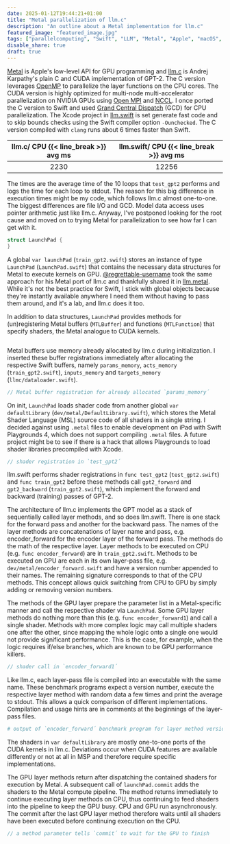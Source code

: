 ```yaml
---
date: 2025-01-12T19:44:21+01:00
title: "Metal parallelization of llm.c"
description: "An outline about a Metal implementation for llm.c"
featured_image: "featured_image.jpg"
tags: ["parallelcomputing", "Swift", "LLM", "Metal", "Apple", "macOS", "iOS"]
disable_share: true
draft: true
---
```




[Metal](https://developer.apple.com/metal/) is Apple's low-level API for GPU programming and [llm.c](https://github.com/karpathy/llm.c) is Andrej Karpathy's plain C and CUDA implementation of GPT-2. The C version leverages [OpenMP](https://www.openmp.org/) to parallelize the layer functions on the CPU cores. The CUDA version is highly optimized for multi-node multi-accelerator parallelization on NVIDIA GPUs using [Open MPI](https://www.open-mpi.org/) and [NCCL](https://developer.nvidia.com/nccl). I once ported the C version to Swift and used [Grand Central Dispatch](https://developer.apple.com/documentation/DISPATCH) (GCD) for CPU parallelization. The Xcode project in [llm.swift](https://github.com/otabuzzman/llm.swift) is set generate fast code and to skip bounds checks using the Swift compiler option `-Ounchecked`. The C version compiled with `clang` runs about 6 times faster than Swift.

|llm.c/ CPU {{< line_break >}} avg ms|llm.swift/ CPU {{< line_break >}} avg ms|
|:---:|:---:|
|2230|12256|

The times are the average time of the 10 loops that `test_gpt2` performs and logs the time for each loop to stdout. The reason for this big difference in execution times might be my code, which follows llm.c almost one-to-one. The biggest differences are file I/O and GCD. Model data access uses pointer arithmetic just like llm.c. Anyway, I've postponed looking for the root cause and moved on to trying Metal for parallelization to see how far I can get with it.

  ```swift
  struct LaunchPad {
  }
  ```

A global `var launchPad` (`train_gpt2.swift`) stores an instance of type `LaunchPad` (`LaunchPad.swift`) that contains the necessary data structures for Metal to execute kernels on GPU. [@regrettable-username](https://github.com/regrettable-username) took the same approach for his Metal port of llm.c and thankfully shared it in [llm.metal](https://github.com/regrettable-username/llm.metal). While it's not the best practice for Swift, I stick with global objects because they're instantly available anywhere I need them without having to pass them around, and it's a lab, and llm.c does it too.

In addition to data structures, `LaunchPad` provides methods for (un)registering Metal buffers (`MTLBuffer`) and functions (`MTLFunction`) that specify shaders, the Metal analogue to CUDA kernels.

  ```swift
  
  ```

Metal buffers use memory already allocated by llm.c during initialization. I inserted these buffer registrations immediately after allocating the respective Swift buffers, namely `params_memory`, `acts_memory` (`train_gpt2.swift`), `inputs_memory` and `targets_memory` (`llmc/dataloader.swift`).

  ```swift
  // Metal buffer registration for already allocated `params_memory´
  
  ```

On init, `LaunchPad` loads shader code from another global `var defaultLibrary` (`dev/metal/DefaultLibrary.swift`), which stores the Metal Shader Language (MSL) source code of all shaders in a single string. I decided against using `.metal` files to enable development on iPad with Swift Playgrounds 4, which does not support compiling `.metal` files. A future project might be to see if there is a hack that allows Playgrounds to load shader libraries precompiled with Xcode.

  ```swift
  // shader registration in `test_gpt2´
  
  ```

llm.swift performs shader registrations in `func test_gpt2` (`test_gpt2.swift`) and `func train_gpt2` before these methods call `gpt2_forward` and `gpt2_backward` (`train_gpt2.swift`), which implement the forward and backward (training) passes of GPT-2.

The architecture of llm.c implements the GPT model as a stack of sequentially called layer methods, and so does llm.swift. There is one stack for the forward pass and another for the backward pass. The names of the layer methods are concatenations of layer name and pass, e.g. encoder_forward for the encoder layer of the forward pass. The methods do the math of the respective layer. Layer methods to be executed on CPU (e.g. `func encoder_forward`) are in `train_gpt2.swift`. Methods to be executed on GPU are each in its own layer-pass file, e.g. `dev/metal/encoder_forward.swift` and have a version number appended to their names. The remaining signature corresponds to that of the CPU methods. This concept allows quick switching from CPU to GPU by simply adding or removing version numbers.

The methods of the GPU layer prepare the parameter list in a Metal-specific manner and call the respective shader via `LaunchPad`. Some GPU layer methods do nothing more than this (e.g. `func encoder_forward1`) and call a single shader. Methods with more complex logic may call multiple shaders one after the other, since mapping the whole logic onto a single one would not provide significant performance. This is the case, for example, when the logic requires if/else branches, which are known to be GPU performance killers.

```swift
// shader call in `encoder_forward1´

```

Like llm.c, each layer-pass file is compiled into an executable with the same name. These benchmark programs expect a version number, execute the respective layer method with random data a few times and print the average to stdout. This allows a quick comparison of different implementations. Compilation and usage hints are in comments at the beginnings of the layer-pass files.

```bash
# output of `encoder_forward´ benchmark program for layer method version 2
```

The shaders in `var defaultLibrary` are mostly one-to-one ports of the CUDA kernels in llm.c. Deviations occur when CUDA features are available differently or not at all in MSP and therefore require specific implementations.

The GPU layer methods return after dispatching the contained shaders for execution by Metal. A subsequent call of `launchPad.commit` adds the shaders to the Metal compute pipeline. The method returns immediately to continue executing layer methods on CPU, thus continuing to feed shaders into the pipeline to keep the GPU busy. CPU and GPU run asynchronously. The commit after the last GPU layer method therefore waits until all shaders have been executed before continuing execution on the CPU.

```swift
// a method parameter tells `commit´ to wait for the GPU to finish
```











